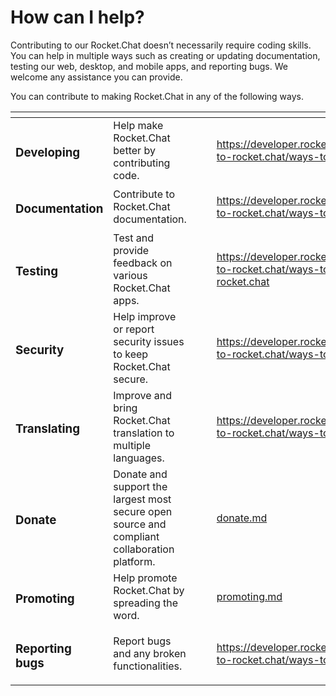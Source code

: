 # How can I help?

Contributing to our Rocket.Chat doesn’t necessarily require coding skills. You can help in multiple ways such as creating or updating documentation, testing our web, desktop, and mobile apps, and reporting bugs. We welcome any assistance you can provide.

You can contribute to making Rocket.Chat in any of the following ways.

<table data-view="cards"><thead><tr><th></th><th></th><th></th><th data-type="select"></th><th data-hidden data-card-target data-type="content-ref"></th></tr></thead><tbody><tr><td><h3>Developing</h3></td><td>Help make Rocket.Chat better by contributing code.</td><td></td><td></td><td><a href="https://developer.rocket.chat/rocket.chat/contribute-to-rocket.chat/ways-to-contribute/developing">https://developer.rocket.chat/rocket.chat/contribute-to-rocket.chat/ways-to-contribute/developing</a></td></tr><tr><td><h3>Documentation</h3></td><td>Contribute to Rocket.Chat documentation.</td><td></td><td></td><td><a href="https://developer.rocket.chat/rocket.chat/contribute-to-rocket.chat/ways-to-contribute/documenting">https://developer.rocket.chat/rocket.chat/contribute-to-rocket.chat/ways-to-contribute/documenting</a></td></tr><tr><td><h3>Testing</h3></td><td>Test and provide feedback on various Rocket.Chat apps.</td><td></td><td></td><td><a href="https://developer.rocket.chat/rocket.chat/contribute-to-rocket.chat/ways-to-contribute/help-test-rocket.chat">https://developer.rocket.chat/rocket.chat/contribute-to-rocket.chat/ways-to-contribute/help-test-rocket.chat</a></td></tr><tr><td><h3>Security</h3></td><td>Help improve or report  security issues to keep Rocket.Chat secure.</td><td></td><td></td><td><a href="https://developer.rocket.chat/rocket.chat/contribute-to-rocket.chat/ways-to-contribute/security-issues">https://developer.rocket.chat/rocket.chat/contribute-to-rocket.chat/ways-to-contribute/security-issues</a></td></tr><tr><td><h3>Translating</h3></td><td>Improve and bring Rocket.Chat translation to multiple languages.</td><td></td><td></td><td><a href="https://developer.rocket.chat/rocket.chat/contribute-to-rocket.chat/ways-to-contribute/translating">https://developer.rocket.chat/rocket.chat/contribute-to-rocket.chat/ways-to-contribute/translating</a></td></tr><tr><td><h3>Donate</h3></td><td>Donate and support the largest most secure open source and compliant collaboration platform. </td><td></td><td></td><td><a href="donate.md">donate.md</a></td></tr><tr><td><h3>Promoting</h3></td><td>Help promote Rocket.Chat by spreading the word.</td><td></td><td></td><td><a href="promoting.md">promoting.md</a></td></tr><tr><td><h3>Reporting bugs</h3></td><td>Report bugs and any broken functionalities.</td><td></td><td></td><td><a href="https://developer.rocket.chat/rocket.chat/contribute-to-rocket.chat/ways-to-contribute/report-bugs">https://developer.rocket.chat/rocket.chat/contribute-to-rocket.chat/ways-to-contribute/report-bugs</a></td></tr></tbody></table>
